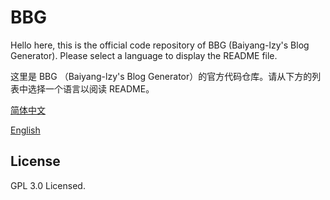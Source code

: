 BBG
===

Hello here, this is the official code repository of BBG (Baiyang-lzy's Blog Generator). Please select a language to display the README file.

这里是 BBG （Baiyang-lzy's Blog Generator）的官方代码仓库。请从下方的列表中选择一个语言以阅读 README。

[简体中文](./README.zhcn.md)

[English](./README.english.md) 

## License

GPL 3.0 Licensed.